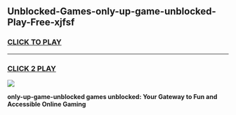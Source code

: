 
## Unblocked-Games-only-up-game-unblocked-Play-Free-xjfsf
<h3>
<a href="https://premium76.site?title=only-up-game-unblocked&ref=18A1">CLICK TO PLAY</a></h3>
<hr>

<h3>
<a href="https://premium76.site?title=only-up-game-unblocked&ref=18A1">CLICK 2 PLAY</a>
  
</h3>

<a href="https://premium76.site?title=only-up-game-unblocked&ref=18A1"><img src="https://clearcache.store/games.png"></a>


**only-up-game-unblocked games unblocked: Your Gateway to Fun and Accessible Online Gaming**
